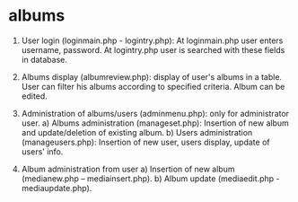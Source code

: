 # albums

1) User login (loginmain.php - logintry.php): At loginmain.php user enters username, password.
At logintry.php user is searched with these fields in database.

2) Albums display (albumreview.php): display of user's albums in a table. User can filter his albums according to specified criteria.
Album can be edited.

3) Administration of albums/users (adminmenu.php): only for administrator user.
    a) Albums administration (manageset.php): Insertion of new album and update/deletion of existing album.
    b) Users administration (manageusers.php): Insertion of new user, users display, update of users' info.
    
4) Album administration from user
    a) Insertion of new album (medianew.php – mediainsert.php).
    b) Album update (mediaedit.php - mediaupdate.php).
